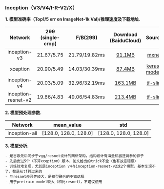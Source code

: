 ### Inception（V3/V4/I-R-V2/X）

**1. 模型准确率（Top1/5 err on ImageNet-1k Val)/推理速度及下载地址.**

 Network|299<br/>(single-crop)|F/B(299)|Download<br/>(BaiduCloud)|Source
 :---:|:---:|:---:|:---:|:---:
 inception-v3| 21.67/5.75 | 21.79/19.82ms | [91.1MB](https://pan.baidu.com/s/1boC0HEf) | [mxnet](https://github.com/dmlc/mxnet-model-gallery/blob/master/imagenet-1k-inception-v3.md)
 xception| 20.90/5.49 | 14.03/30.39ms | [87.4MB](https://pan.baidu.com/s/1gfiTShd) | [keras-models](https://github.com/fchollet/deep-learning-models)
 inception-v4| 20.03/5.09 | 32.96/32.19ms | [163.1MB](https://pan.baidu.com/s/1c6D150) | [tf-slim](https://github.com/tensorflow/models/tree/master/slim)
 inception-resnet-v2| 19.86/4.83 | 49.06/54.83ms | [213.4MB](https://pan.baidu.com/s/1jHPJCX4) | [tf-slim](https://github.com/tensorflow/models/tree/master/slim)

**2. 模型预处理参数.**

 Network|mean_value|std
 :---:|:---:|:---:
 inception-all | [128.0, 128.0, 128.0] | [128.0, 128.0, 128.0] 

**3. 模型分析.**

    - 是谷歌先后同步于vgg/resnet设计的网络架构，结构设计有海量机器狂调参的影子
    - 先后出过5个（不算xception）版本，论文给出的trick不全（也有故意错误）
    - 训练较难复现，尤其是inception v4与inception-resnet-v2这2个模型，基本复现不了，都是从tf转过来的
    - 与resnet差异性较大，是模型融合的不错选择
    - 用于pretrain model较大（相比resnet），不建议使用

